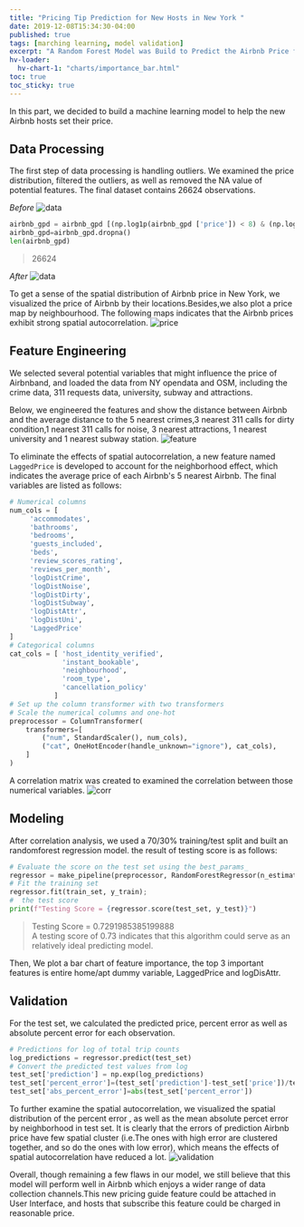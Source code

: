 ```yaml
---
title: "Pricing Tip Prediction for New Hosts in New York "
date: 2019-12-08T15:34:30-04:00
published: true
tags: [marching learning, model validation]
excerpt: "A Random Forest Model was Build to Predict the Airbnb Price for New Airbnb Hosts."
hv-loader:
  hv-chart-1: "charts/importance_bar.html"
toc: true
toc_sticky: true
---
```


In this part, we decided to build a machine learning model to help the new Airbnb hosts set their price. 

## Data Processing
The first step of data processing is handling outliers. 
We examined the price distribution, filtered the outliers, as well as removed the  NA value of potential features. The final dataset contains 26624 observations.     
  
*Before*
![data](https://raw.githubusercontent.com/liziqun/MUSA620_Final_Project/master/assets/images/hist_price_ori.png)
``` python
airbnb_gpd = airbnb_gpd [(np.log1p(airbnb_gpd ['price']) < 8) & (np.log1p(airbnb_gpd ['price']) >3)]
airbnb_gpd=airbnb_gpd.dropna()
len(airbnb_gpd)
```
> 26624       
 
*After*
![data](https://raw.githubusercontent.com/liziqun/MUSA620_Final_Project/master/assets/images/hist_price.png)

  
To get a sense of the spatial distribution of Airbnb price in New York, we visualized the price of Airbnb by their locations.Besides,we also plot a price map by neighbourhood. The following maps indicates that the Airbnb prices exhibit strong spatial autocorrelation.
![price](https://raw.githubusercontent.com/liziqun/MUSA620_Final_Project/master/assets/images/combine.png)    

## Feature Engineering
We selected several potential variables that might influence the price of Airbnband, and loaded the data from NY opendata and OSM, including the crime data, 311 requests data, university, subway and attractions. 
    
Below, we engineered the features and show the distance between Airbnb and the average distance to the 5 nearest crimes,3 nearest 311 calls for dirty condition,1 nearest 311 calls for noise, 3 nearest attractions, 1 nearest university and 1 nearest subway station.
![feature](https://raw.githubusercontent.com/liziqun/MUSA620_Final_Project/master/assets/images/features.png)   

To eliminate the effects of spatial autocorrelation, a new feature named  `LaggedPrice` is developed to account for the neighborhood effect, which indicates the average price of each Airbnb's 5 nearest Airbnb. The final variables are listed as follows:
```python
# Numerical columns
num_cols = [
     'accommodates',
     'bathrooms',
     'bedrooms',
     'guests_included',
     'beds',
     'review_scores_rating',
     'reviews_per_month',
     'logDistCrime',
     'logDistNoise',
     'logDistDirty',
     'logDistSubway',
     'logDistAttr',
     'logDistUni',
     'LaggedPrice'
]
# Categorical columns
cat_cols = [ 'host_identity_verified',
             'instant_bookable',
             'neighbourhood',
             'room_type',
             'cancellation_policy'
           ]
# Set up the column transformer with two transformers
# Scale the numerical columns and one-hot 
preprocessor = ColumnTransformer(
    transformers=[
        ("num", StandardScaler(), num_cols),
        ("cat", OneHotEncoder(handle_unknown="ignore"), cat_cols),
    ]
)
```

A correlation matrix was created to examined the correlation between those numerical variables.
![corr](https://raw.githubusercontent.com/liziqun/MUSA620_Final_Project/master/assets/images/corr.png)

## Modeling
After correlation analysis, we used a 70/30% training/test split and built an randomforest regression model. the result of testing score is as follows:
  
```python
# Evaluate the score on the test set using the best_params_ 
regressor = make_pipeline(preprocessor, RandomForestRegressor(n_estimators=100,max_depth=13,random_state=42))
# Fit the training set
regressor.fit(train_set, y_train);
#  the test score
print(f"Testing Score = {regressor.score(test_set, y_test)}")
```
> Testing Score = 0.7291985385199888      
A testing score of 0.73 indicates that this algorithm could serve as an relatively ideal predicting model.
   
Then, We plot a bar chart of feature importance, the top 3 important features is entire home/apt dummy variable, LaggedPrice and logDisAttr.  
<div id="hv-chart-1"></div>

## Validation  
For the test set, we calculated the predicted price, percent error as well as absolute percent error for each observation.
```python
# Predictions for log of total trip counts
log_predictions = regressor.predict(test_set)
# Convert the predicted test values from log
test_set['prediction'] = np.exp(log_predictions)
test_set['percent_error']=(test_set['prediction']-test_set['price'])/test_set['prediction']
test_set['abs_percent_error']=abs(test_set['percent_error'])
```
To further examine the spatial autocorrelation, we visualized the spatial distribution of the percent error , as well as the mean absolute percet error by neighborhood in test set. It is clearly that the errors of prediction Airbnb price have few spatial cluster (i.e.The ones with high error are clustered together, and so do the ones with low error), which means the effects of spatial autocorrelation have reduced a lot.
![validation](https://raw.githubusercontent.com/liziqun/MUSA620_Final_Project/master/assets/images/model_validation.png)
     
Overall, though remaining a few flaws in our model, we still believe that this model will perform well in Airbnb which enjoys a wider range of data collection channels.This new pricing guide feature could be attached in User Interface, and hosts that subscribe this feature could be charged in reasonable price.
